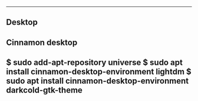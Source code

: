 ----------------------------------------------------------------------------------------------------
Desktop
----------------------------------------------------------------------------------------------------
Cinnamon desktop
----------------
$ sudo add-apt-repository universe
$ sudo apt install cinnamon-desktop-environment lightdm
$ sudo apt install cinnamon-desktop-environment darkcold-gtk-theme
----------------------------------------------------------------------------------------------------

